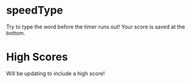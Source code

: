 # speedType

Try to type the word before the timer runs out! Your score is saved at the bottom.

# High Scores
Will be updating to include a high score!
